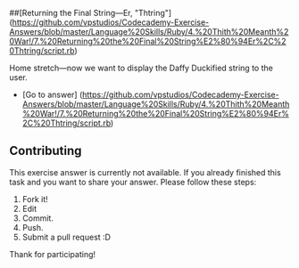 ##[Returning the Final String—Er, "Thtring"] (https://github.com/vpstudios/Codecademy-Exercise-Answers/blob/master/Language%20Skills/Ruby/4.%20Thith%20Meanth%20War!/7.%20Returning%20the%20Final%20String%E2%80%94Er%2C%20Thtring/script.rb)

Home stretch—now we want to display the Daffy Duckified string to the user.


* [Go to answer] (https://github.com/vpstudios/Codecademy-Exercise-Answers/blob/master/Language%20Skills/Ruby/4.%20Thith%20Meanth%20War!/7.%20Returning%20the%20Final%20String%E2%80%94Er%2C%20Thtring/script.rb)





## Contributing

This exercise answer is currently not available. If you already finished this task and you want to share your answer. Please follow these steps: 

1. Fork it!
2. Edit
3. Commit.
4. Push.
5. Submit a pull request :D

Thank for participating!